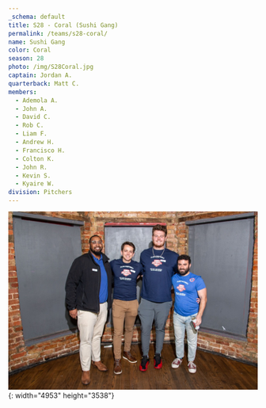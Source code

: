 ```yaml
---
_schema: default
title: S28 - Coral (Sushi Gang)
permalink: /teams/s28-coral/
name: Sushi Gang
color: Coral
season: 28
photo: /img/S28Coral.jpg
captain: Jordan A.
quarterback: Matt C.
members:
  - Ademola A.
  - John A.
  - David C.
  - Rob C.
  - Liam F.
  - Andrew H.
  - Francisco H.
  - Colton K.
  - John R.
  - Kevin S.
  - Kyaire W.
division: Pitchers
---
```

![](/img/da2-7066.jpg){: width="4953" height="3538"}